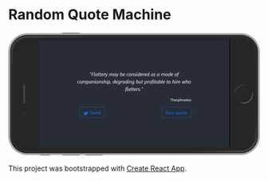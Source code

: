 # Random Quote Machine
<p align="center">
<img src="./src/localhost_3000_(iPhone 6_7_8).png" width=600>
</p>

This project was bootstrapped with [Create React App](https://github.com/facebook/create-react-app).